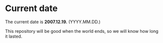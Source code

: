 # Current date

The current date is **2007.12.19.** (YYYY.MM.DD.)

This repository will be good when the world ends, so we will know how long it lasted.